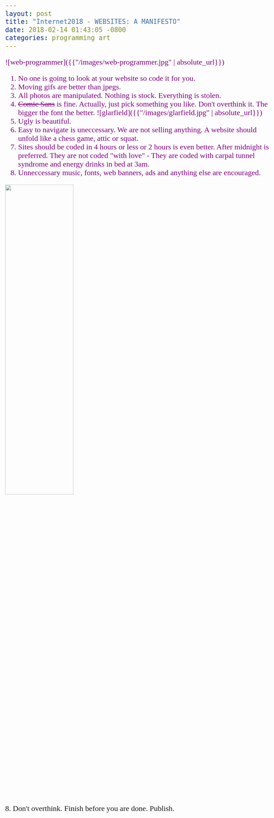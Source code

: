 ```yaml
---
layout: post
title: "Internet2018 - WEBSITES: A MANIFESTO"
date: 2018-02-14 01:43:05 -0800
categories: programming art
---
```


<link href="https://fonts.googleapis.com/css?family=Cabin+Sketch|Coming+Soon" rel="stylesheet">

<style>
body { font-family: 'Coming Soon',cursive; font-size: 1.5em;}
h1 {font-family: 'Cabin Sketch', cursive;}
p { color: purple;}
li {color: purple;}
img {display: block; width: 50%;}

</style>

![web-programmer]({{"/images/web-programmer.jpg" | absolute_url}})

1. No one is going to look at your website so code it for you.
2. Moving gifs are better than jpegs. 
2. All photos are manipulated. Nothing is stock. Everything is stolen. 
3. ~~Comic Sans~~ is fine. Actually, just pick something you like. Don't overthink it. The bigger the font the better.
![glarfield]({{"/images/glarfield.jpg" | absolute_url}})
4. Ugly is beautiful.
5. Easy to navigate is uneccessary. We are not selling anything. A website should unfold like a chess game, attic or squat.
6. Sites should be coded in 4 hours or less or 2 hours is even better. After midnight is preferred. They are not coded "with love" - They are coded with carpal tunnel syndrome and energy drinks in bed at 3am.
7. Unneccessary music, fonts, web banners, ads and anything else are encouraged.
<img src="https://upload.wikimedia.org/wikipedia/commons/thumb/2/2c/Rotating_earth_%28large%29.gif/300px-Rotating_earth_%28large%29.gif">
8. Don't overthink. Finish before you are done. Publish.
